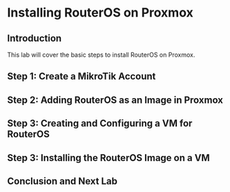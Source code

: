 # Installing RouterOS on Proxmox

## Introduction

This lab will cover the basic steps to install RouterOS on Proxmox.

## Step 1: Create a MikroTik Account

## Step 2: Adding RouterOS as an Image in Proxmox

## Step 3: Creating and Configuring a VM for RouterOS

## Step 3: Installing the RouterOS Image on a VM

## Conclusion and Next Lab
